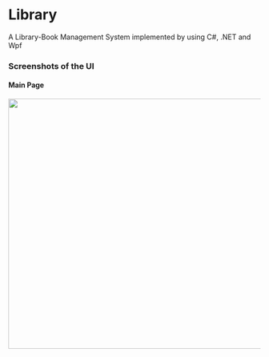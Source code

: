 # Library
A Library-Book Management System implemented by using C#, .NET and Wpf

### Screenshots of the UI

#### Main Page




<img src="https://user-images.githubusercontent.com/63552702/97784602-78cba600-1ba8-11eb-8239-b69f306f1e86.png" width="800" height="500" />
